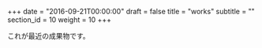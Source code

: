 +++
date = "2016-09-21T00:00:00"
draft = false
title = "works"
subtitle = ""
section_id = 10
weight = 10
+++

これが最近の成果物です。
